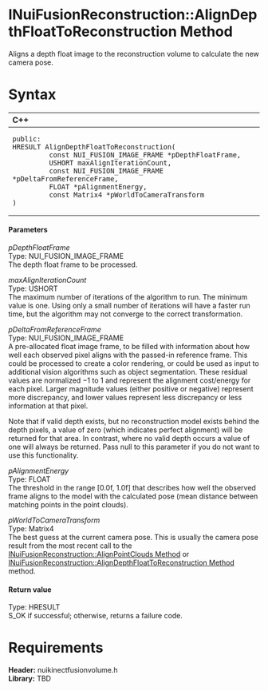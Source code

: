 INuiFusionReconstruction::AlignDepthFloatToReconstruction Method  
================================================================  

Aligns a depth float image to the reconstruction volume to calculate the new camera pose. <span id="syntaxSection"></span>

Syntax  
======  

<table>
<colgroup>
<col width="100%" />
</colgroup>
<thead>
<tr class="header">
<th align="left">C++</th>
</tr>
</thead>
<tbody>
<tr class="odd">
<td align="left"><pre><code>public:  
HRESULT AlignDepthFloatToReconstruction(  
         const NUI_FUSION_IMAGE_FRAME *pDepthFloatFrame,  
         USHORT maxAlignIterationCount,  
         const NUI_FUSION_IMAGE_FRAME *pDeltaFromReferenceFrame,  
         FLOAT *pAlignmentEnergy,  
         const Matrix4 *pWorldToCameraTransform  
)</code></pre></td>
</tr>
</tbody>
</table>

<span id="ID4EG"></span>
#### Parameters  

*pDepthFloatFrame*    
Type: NUI\_FUSION\_IMAGE\_FRAME  
The depth float frame to be processed.  

*maxAlignIterationCount*    
Type: USHORT  
The maximum number of iterations of the algorithm to run. The minimum value is one. Using only a small number of iterations will have a faster run time, but the algorithm may not converge to the correct transformation.  

*pDeltaFromReferenceFrame*    
Type: NUI\_FUSION\_IMAGE\_FRAME  
 A pre-allocated float image frame, to be filled with information about how well each observed pixel aligns with the passed-in reference frame. This could be processed to create a color rendering, or could be used as input to additional vision algorithms such as object segmentation. These residual values are normalized −1 to 1 and represent the alignment cost/energy for each pixel. Larger magnitude values (either positive or negative) represent more discrepancy, and lower values represent less discrepancy or less information at that pixel.  

Note that if valid depth exists, but no reconstruction model exists behind the depth pixels, a value of zero (which indicates perfect alignment) will be returned for that area. In contrast, where no valid depth occurs a value of one will always be returned. Pass null to this parameter if you do not want to use this functionality.  

*pAlignmentEnergy*    
Type: FLOAT  
The threshold in the range [0.0f, 1.0f] that describes how well the observed frame aligns to the model with the calculated pose (mean distance between matching points in the point clouds).  

*pWorldToCameraTransform*    
Type: Matrix4  
The best guess at the current camera pose. This is usually the camera pose result from the most recent call to the [INuiFusionReconstruction::AlignPointClouds Method](AlignPointClouds_Method.md) or [INuiFusionReconstruction::AlignDepthFloatToReconstruction Method]() method.  

<span id="ID4EP"></span>
#### Return value  

Type: HRESULT  
S\_OK if successful; otherwise, returns a failure code.  

<span id="requirements"></span>

Requirements  
============  

**Header:** nuikinectfusionvolume.h  
**Library:** TBD  



<!--Please do not edit the data in the comment block below.-->
<!--
TOCTitle : AlignDepthFloatToReconstruction Method
RLTitle : INuiFusionReconstruction::AlignDepthFloatToReconstruction Method
KeywordK : AlignDepthFloatToReconstruction method
KeywordK : INuiFusionReconstruction::AlignDepthFloatToReconstruction method
KeywordF : INuiFusionReconstruction::AlignDepthFloatToReconstruction
KeywordF : AlignDepthFloatToReconstruction
KeywordF : Microsoft.Kinect.nuikinectfusionvolume.INuiFusionReconstruction.AlignDepthFloatToReconstruction(NUI_FUSION_IMAGE_FRAME,USHORT,NUI_FUSION_IMAGE_FRAME,FLOAT,Matrix4)
KeywordA : M:Microsoft.Kinect.nuikinectfusionvolume.INuiFusionReconstruction.AlignDepthFloatToReconstruction(NUI_FUSION_IMAGE_FRAME,USHORT,NUI_FUSION_IMAGE_FRAME,FLOAT,Matrix4)
AssetID : M:Microsoft.Kinect.nuikinectfusionvolume.INuiFusionReconstruction.AlignDepthFloatToReconstruction(NUI_FUSION_IMAGE_FRAME,USHORT,NUI_FUSION_IMAGE_FRAME,FLOAT,Matrix4)
Locale : en-us
CommunityContent : 1
APIType : Managed
APILocation : 
APIName : Microsoft.Kinect.nuikinectfusionvolume.INuiFusionReconstruction::AlignDepthFloatToReconstruction
TargetOS : Windows
TopicType : kbSyntax
DevLang : C++
DocSet : K4Wv2
ProjType : K4Wv2Proj
Technology : Kinect for Windows
Product : Kinect for Windows SDK v2
productversion : 20
-->
